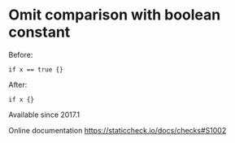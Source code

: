 # Omit comparison with boolean constant

Before:

    if x == true {}

After:

    if x {}

Available since
    2017.1

Online documentation
    https://staticcheck.io/docs/checks#S1002
